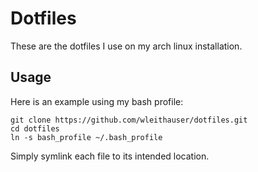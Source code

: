 # Dotfiles

These are the dotfiles I use on my arch linux installation.

## Usage

Here is an example using my bash profile:

```
git clone https://github.com/wleithauser/dotfiles.git
cd dotfiles
ln -s bash_profile ~/.bash_profile
```

Simply symlink each file to its intended location.
